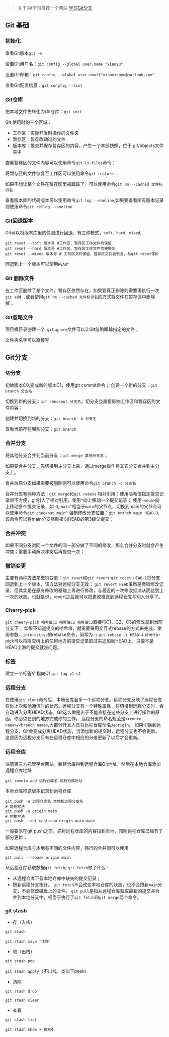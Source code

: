 > 关于Git学习推荐一个网站:[学习Git分支](https://learngitbranching.js.org/?locale=zh_CN)

## Git 基础

### 初始化

查看Git版本`git -v`

设置Git用户名：`git config --global user.name "xiaoyu"`

设置Git邮箱：`git config --global user.email"xiaoxiaoyu@outlook.com"`

查看Git配置信息：`git congfig --list`

### Git仓库

把本地文件夹转化为Git仓库：`git init`

Git 使用时的三个区域：

* 工作区：实际开发时操作的文件夹
* 暂存区：暂存改动过的文件
* 版本库：提交并保存暂存区的内容，产生一个本部快照，位于.git/objects文件夹中

查看暂存区的文件内容可以使用命令`git ls-files`命令；

将暂存区的文件恢复至工作区可以使用命令`git restore .`

如果不想让某个文件在暂存区里被跟踪了，可以使用命令`git rm --cached 文件标识名`

查看版本库的代码版本可以使用命令`git log --oneline`,如果要查看所有版本记录则使用命令`git reflog --oneline`

### Git回退版本

Git可以将版本库里的快照进行回退，有三种模式，`soft、hard、mixed`,

```shell
git reset --soft 版本号 #工作区、暂存区工作文件均保留
git reset --hard 版本号 #工作区、暂存区工作文件均被恢复
git reset --mixed 版本号 # 工作区文件保留、暂存区文件被恢复，与git reset等价
```

回退到上一个版本可以使用`HEAD^`

### Git 删除文件

在工作区删除了某个文件，暂存区依然存在，如果要真正删除则需要再执行一次`git add .`或者使用`git rm --cached 文件标识名`的方式将文件在暂存区中删除掉；

### Git忽略文件

项目根目录创建一个`.gitignore`文件可以让Git忽略跟踪指定的文件；

文件夹名字可以直接写

## Git分支

### 切分支

初始版本C0,变成新的版本C1，使用git commit命令；
创建一个新的分支：`git branch 分支名`

切换到新的分支：`git checkout 分支名`，切分支会直接影响工作区和暂存区的文件内容；

创建并切换到新的分支：`git branch -b 分支名`

查看当前存在哪些分支：`git branch`

### 合并分支

将其他分支合并到当前分支：`git merge 其他分支名`；

如果要合并分支，先切换到主分支上来，通过merge操作将其它分支合并到主分支上。

合并后原分支如果需要被删除则可以使用命令`git branch -d 分支名`

合并分支有两种方法：`git merge`和`git rebase`
相对引用：使用哈希值指定提交记录很不方便，git引入了相对引用，使用`^`向上移动一个提交记录；
使用`~<num>`向上移动多个提交记录，如`~3`;
`main^`相当于`main`的父节点，切换到main的父节点可以使用命令`git checkout main^`
强制修改分支位置：`git branch main HEAD~3`,该命令可以将main分支强制指向HEAD的第3级父提交；

### 合并冲突

如果不同分支对同一个文件的同一部分做了不同的修改，那么合并分支时就会产生冲突；需要手动解决冲突后再提交一次； 

### 撤销变更

主要有两种方法来撤销变更：`git reset`和`git revert`
`git reset HEAD~1`将分支回退到上一个版本，该方法对远程分支无效；
`git revert HEAD`虽然是撤销修改记录，但其实是在原有修改的基础上再进行修改，与最近的一次修改抵消从而达到上一次的状态。也就是说，revert之后就可以把更改推送到远程仓库与别人分享了。
### Cherry-pick
`git cheery-pick 哈希值C1 哈希值C2 哈希值C3`直接将C1、C2、C3的修改拿到当前分支下；
如果不知道提交的哈希值，就需要采用交互式rebase的方式来完成，使用参数`--interactive`的rebase命令，简写为`-i`
`git rebase -i HEAD~4`
cherry-pick可以将提交树上的任何地方的提交记录取过来追加到HEAD上，只要不是HEAD上游的提交就没问题。
### 标签
建立一个标签V1指向C1
`git tag v1 c1`
### 远程分支
在使用`git clone`命令后，本地仓库会多一个远程分支。远程分支反映了远程仓库在你上次和他通信时的状态。远程分支有一个特殊属性，在切换到远程分支时，会自动进入分离HEAD状态。Git这么做是出于不能直接在这些分支上进行操作的原因，你必须在别的地方完成你的工作。
远程分支的命名规范是`<remote name>/<branch name>`,大部分开发人员将远程仓库命名为`origin`。
如果切换到远程分支，Git会变成分离HEAD状态，当添加新的提交时，远程分支也不会更新。这是因为远程分支只有在远程仓库中相应的分值更新了以后才会更新。
### 远程仓库
注册第三方托管平台网站，新建仓库得到远程仓库Git地址，然后在本地仓库添加远程仓库地址

```shell
git remote add 远程仓库名 远程仓库地址
```

本地仓库推送版本记录到远程仓库

```shell
git push -u 远程仓库名 本地和远程分支名
# 常规写法
git push -u origin main
# 完整写法
git push --set-upstream origin main:main
```

一般要求在git push之前，先将远程仓库的内容拉到本地，预防远程仓库已经有了部分更新；

如果远程仓库与本地有不同的文件内容，强行的合并则可以使用

```shell
git pull --rebase origin main
```

从远程仓库获取数据`git fetch`;
`git fetch`做了什么：

* 从远程仓库下载本地仓库中缺失的提交记录；
* 跟新远程分支指针。
`git fetch`不会改变本地仓库的状态，也不会跟新`main`分支，不会修改磁盘上的文件。
`git pull`是指从远程仓库获取最新的提交并合并到本地分支中，相当于执行了`git fetch`和`git merge`两个命令。

### git stash

* 存（入栈）

`git stash`

`git stash save '注释'`

* 取（出栈）

`git stash pop`

`git stash apply`（不出栈，类似于peek）

* 清除

`git stash drop`

`git stash clear`

* 查看

 `git stash list`

`git stash show + 栈索引`